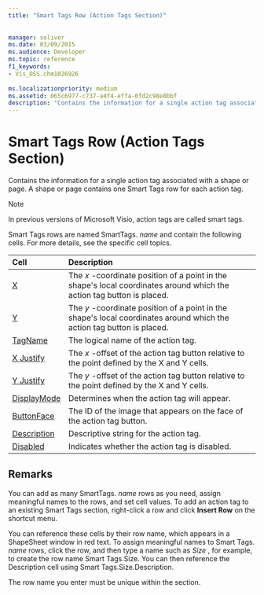 ```yaml
---
title: "Smart Tags Row (Action Tags Section)"
 
 
manager: soliver
ms.date: 03/09/2015
ms.audience: Developer
ms.topic: reference
f1_keywords:
- Vis_DSS.chm1026926
 
ms.localizationpriority: medium
ms.assetid: 065c6977-c737-a4f4-effa-0fd2c98e8bbf
description: "Contains the information for a single action tag associated with a shape or page. A shape or page contains one Smart Tags row for each action tag."
---
```


# Smart Tags Row (Action Tags Section)

Contains the information for a single action tag associated with a shape or page. A shape or page contains one Smart Tags row for each action tag.
  
> [!NOTE]
> In previous versions of Microsoft Visio, action tags are called smart tags. 
  
Smart Tags rows are named SmartTags. *name*  and contain the following cells. For more details, see the specific cell topics. 
  
|**Cell**|**Description**|
|:-----|:-----|
|[X](x-cell-action-tags-section.md) <br/> |The *x*  -coordinate position of a point in the shape's local coordinates around which the action tag button is placed. |
|[Y](y-cell-action-tags-section.md) <br/> |The *y*  -coordinate position of a point in the shape's local coordinates around which the action tag button is placed. |
|[TagName](tagname-cell-action-tags-section.md) <br/> |The logical name of the action tag. |
|[X Justify](x-justify-cell-action-tags-section.md) <br/> |The *x*  -offset of the action tag button relative to the point defined by the X and Y cells. |
|[Y Justify](y-justify-cell-action-tags-section.md) <br/> |The *y*  -offset of the action tag button relative to the point defined by the X and Y cells. |
|[DisplayMode](displaymode-cell-action-tags-section.md) <br/> |Determines when the action tag will appear. |
|[ButtonFace](buttonface-cell-action-tags-section.md) <br/> |The ID of the image that appears on the face of the action tag button. |
|[Description](description-cell-action-tags-section.md) <br/> |Descriptive string for the action tag. |
|[Disabled](disabled-cell-action-tags-section.md) <br/> |Indicates whether the action tag is disabled. |
   
## Remarks

 You can add as many SmartTags.  *name*  rows as you need, assign meaningful names to the rows, and set cell values. To add an action tag to an existing Smart Tags section, right-click a row and click **Insert Row** on the shortcut menu. 
  
You can reference these cells by their row name, which appears in a ShapeSheet window in red text. To assign meaningful names to Smart Tags. *name*  rows, click the row, and then type a name such as  *Size*  , for example, to create the row name Smart Tags.Size. You can then reference the Description cell using Smart Tags.Size.Description. 
  
The row name you enter must be unique within the section.
  

